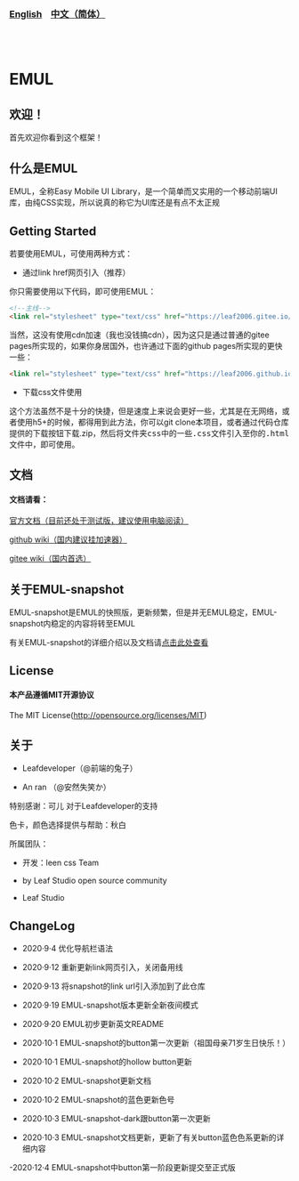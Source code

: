 ### <a href="README_en.md">English</a>&nbsp;&nbsp;&nbsp;&nbsp;<a href="README.md">中文（简体）</a>

<br /><br />

# EMUL

## 欢迎！

首先欢迎你看到这个框架！

## 什么是EMUL

EMUL，全称Easy Mobile UI Library，是一个简单而又实用的一个移动前端UI库，由纯CSS实现，所以说真的称它为UI库还是有点不太正规

## Getting Started

若要使用EMUL，可使用两种方式：

- 通过link href网页引入（推荐）

你只需要使用以下代码，即可使用EMUL：

```html
<!--主线-->
<link rel="stylesheet" type="text/css" href="https://leaf2006.gitee.io/emul/input/emul.min.css">
```

当然，这没有使用cdn加速（我也没钱搞cdn），因为这只是通过普通的gitee pages所实现的，如果你身居国外，也许通过下面的github pages所实现的更快一些：

```html
<link rel="stylesheet" type="text/css" href="https://leaf2006.github.io/EMUL/input/emul.min.css">
```

- 下载css文件使用

这个方法虽然不是十分的快捷，但是速度上来说会更好一些，尤其是在无网络，或者使用h5+的时候，都得用到此方法，你可以git clone本项目，或者通过代码仓库提供的下载按钮下载.zip，然后将<kbd>文件夹css</kbd>中的一些<kbd>.css</kbd>文件引入至你的<kbd>.html</kbd>文件中，即可使用。

## 文档

#### 文档请看：

<a href="https://leaf2006.gitee.io/emul-webside/doc/home.html">官方文档（目前还处于测试版，建议使用电脑阅读）</a>

<a href="https://github.com/leaf2006/EMUL/wiki">github wiki（国内建议挂加速器）</a>

<a href="https://gitee.com/leaf2006/EMUL/wikis">gitee wiki（国内首选）</a>

## 关于EMUL-snapshot

EMUL-snapshot是EMUL的快照版，更新频繁，但是并无EMUL稳定，EMUL-snapshot内稳定的内容将转至EMUL

有关EMUL-snapshot的详细介绍以及文档请<a href="emul-snapshot-doc.md">点击此处查看</a>

## License

#### 本产品遵循MIT开源协议

The MIT License(http://opensource.org/licenses/MIT)


## 关于

- Leafdeveloper（@前端的兔子）

- An ran （@安然失笑か）

特别感谢：可儿 对于Leafdeveloper的支持

色卡，颜色选择提供与帮助：秋白

所属团队：

- 开发：leen css Team

- by Leaf Studio open source community

- Leaf Studio

## ChangeLog

- 2020·9·4 优化导航栏语法

- 2020·9·12 重新更新link网页引入，关闭备用线

- 2020·9·13 将snapshot的link url引入添加到了此仓库

- 2020·9·19 EMUL-snapshot版本更新全新夜间模式

- 2020·9·20 EMUL初步更新英文README

- 2020·10·1 EMUL-snapshot的button第一次更新（祖国母亲71岁生日快乐！）

- 2020·10·1 EMUL-snapshot的hollow button更新

- 2020·10·2 EMUL-snapshot更新文档

- 2020·10·2 EMUL-snapshot的蓝色更新色号

- 2020·10·3 EMUL-snapshot-dark跟button第一次更新

- 2020·10·3 EMUL-snapshot文档更新，更新了有关button蓝色色系更新的详细内容

-2020·12·4 EMUL-snapshot中button第一阶段更新提交至正式版